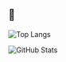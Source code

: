 ## 🚀
![Top Langs](https://github-readme-stats.vercel.app/api/top-langs/?username=nabilakiswanto&layout=compact&langs_count=8&theme=radical)

![GitHub Stats](https://github-readme-stats.vercel.app/api?username=nabilakiswanto&show_icons=true&theme=radical)

